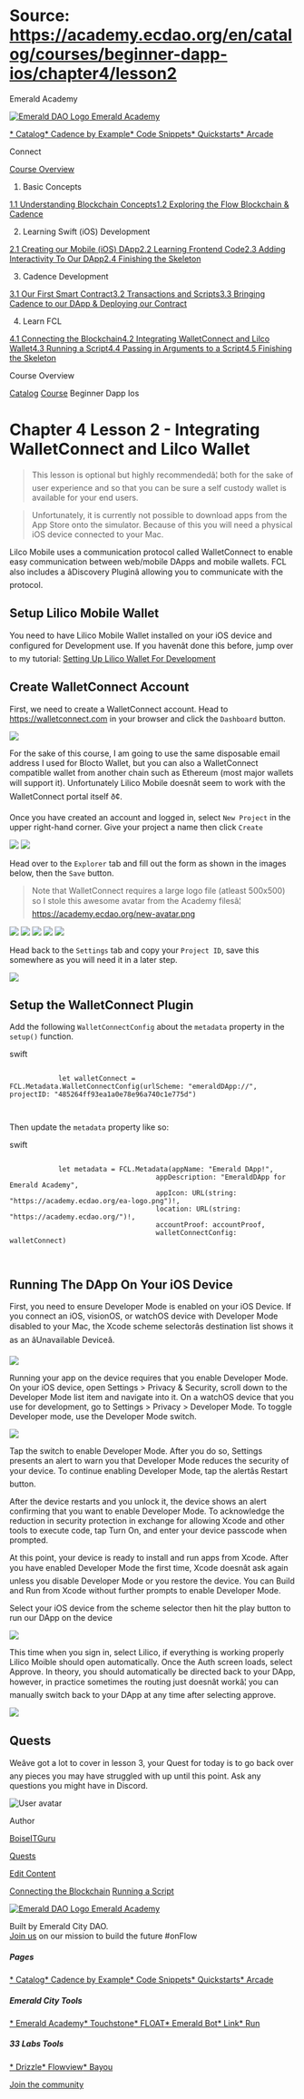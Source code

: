 # Source: https://academy.ecdao.org/en/catalog/courses/beginner-dapp-ios/chapter4/lesson2

Emerald Academy





[![Emerald DAO Logo](/ea-logo.png)
Emerald Academy](/en/)


[* Catalog](/en/catalog)[* Cadence by Example](/en/cadence-by-example)[* Code Snippets](/en/snippets)[* Quickstarts](/en/quickstarts)[* Arcade](https://arcade.ecdao.org)

Connect



[Course Overview](/en/catalog/courses/beginner-dapp-ios)

1. Basic Concepts

[1.1 Understanding Blockchain Concepts](/en/catalog/courses/beginner-dapp-ios/chapter1/lesson1)[1.2 Exploring the Flow Blockchain & Cadence](/en/catalog/courses/beginner-dapp-ios/chapter1/lesson2)

2. Learning Swift (iOS) Development

[2.1 Creating our Mobile (iOS) DApp](/en/catalog/courses/beginner-dapp-ios/chapter2/lesson1)[2.2 Learning Frontend Code](/en/catalog/courses/beginner-dapp-ios/chapter2/lesson2)[2.3 Adding Interactivity To Our DApp](/en/catalog/courses/beginner-dapp-ios/chapter2/lesson3)[2.4 Finishing the Skeleton](/en/catalog/courses/beginner-dapp-ios/chapter2/lesson4)

3. Cadence Development

[3.1 Our First Smart Contract](/en/catalog/courses/beginner-dapp-ios/chapter3/lesson1)[3.2 Transactions and Scripts](/en/catalog/courses/beginner-dapp-ios/chapter3/lesson2)[3.3 Bringing Cadence to our DApp & Deploying our Contract](/en/catalog/courses/beginner-dapp-ios/chapter3/lesson3)

4. Learn FCL

[4.1 Connecting the Blockchain](/en/catalog/courses/beginner-dapp-ios/chapter4/lesson1)[4.2 Integrating WalletConnect and Lilco Wallet](/en/catalog/courses/beginner-dapp-ios/chapter4/lesson2)[4.3 Running a Script](/en/catalog/courses/beginner-dapp-ios/chapter4/lesson3)[4.4 Passing in Arguments to a Script](/en/catalog/courses/beginner-dapp-ios/chapter4/lesson4)[4.5 Finishing the Skeleton](/en/catalog/courses/beginner-dapp-ios/chapter4/lesson5)

Course Overview

[Catalog](/en/catalog)
[Course](/en/catalog/courses/beginner-dapp-ios)
Beginner Dapp Ios

# Chapter 4 Lesson 2 - Integrating WalletConnect and Lilco Wallet

> This lesson is optional but highly recommendedâ¦ both for the sake of user experience and so that you can be sure a self custody wallet is available for your end users.

> Unfortunately, it is currently not possible to download apps from the App Store onto the simulator. Because of this you will need a physical iOS device connected to your Mac.

Lilco Mobile uses a communication protocol called WalletConnect to enable easy communication between web/mobile DApps and mobile wallets. FCL also includes a âDiscovery Pluginâ allowing you to communicate with the protocol.

## Setup Lilico Mobile Wallet

You need to have Lilico Mobile Wallet installed on your iOS device and configured for Development use. If you havenât done this before, jump over to my tutorial: [Setting Up Lilico Wallet For Development](https://academy.ecdao.org/en/catalog/tutorials/setting-up-lilico-wallet-for-development)

## Create WalletConnect Account

First, we need to create a WalletConnect account. Head to <https://walletconnect.com> in your browser and click the `Dashboard` button.

![](https://i.imgur.com/i6pDsCal.png)

For the sake of this course, I am going to use the same disposable email address I used for Blocto Wallet, but you can also a WalletConnect compatible wallet from another chain such as Ethereum (most major wallets will support it). Unfortunately Lilico Mobile doesnât seem to work with the WalletConnect portal itself ð¢.

Once you have created an account and logged in, select `New Project` in the upper right-hand corner. Give your project a name then click `Create`

![](https://i.imgur.com/z2kyMb9l.png)
![](https://i.imgur.com/HSks19ml.png)

Head over to the `Explorer` tab and fill out the form as shown in the images below, then the `Save` button.

> Note that WalletConnect requires a large logo file (atleast 500x500) so I stole this awesome avatar from the Academy filesâ¦ <https://academy.ecdao.org/new-avatar.png>

![](https://i.imgur.com/vqY6zsv.png)
![](https://i.imgur.com/bJKf27F.png)
![](https://i.imgur.com/fJjIwi2.png)
![](https://i.imgur.com/yCNLBYC.png)
![](https://i.imgur.com/SdQd9ym.png)

Head back to the `Settings` tab and copy your `Project ID`, save this somewhere as you will need it in a later step.

![](https://i.imgur.com/QRtLeGk.png)

## Setup the WalletConnect Plugin

Add the following `WalletConnectConfig` about the `metadata` property in the `setup()` function.

swift

```
		
			let walletConnect = FCL.Metadata.WalletConnectConfig(urlScheme: "emeraldDApp://", projectID: "485264ff93ea1a0e78e96a740c1e775d")
		 
	
```

Then update the `metadata` property like so:

swift

```
		
			let metadata = FCL.Metadata(appName: "Emerald DApp!",
                                    appDescription: "EmeraldDApp for Emerald Academy",
                                    appIcon: URL(string: "https://academy.ecdao.org/ea-logo.png")!,
                                    location: URL(string: "https://academy.ecdao.org/")!,
                                    accountProof: accountProof,
                                    walletConnectConfig: walletConnect)
		 
	
```

## Running The DApp On Your iOS Device

First, you need to ensure Developer Mode is enabled on your iOS Device. If you connect an iOS, visionOS, or watchOS device with Developer Mode disabled to your Mac, the Xcode scheme selectorâs destination list shows it as an âUnavailable Deviceâ.

![](https://docs-assets.developer.apple.com/published/98d92a626934d5dd4a0941e7dae333c2/enabling-developer-mode-on-a-device-01~dark@2x.png)

Running your app on the device requires that you enable Developer Mode. On your iOS device, open Settings > Privacy & Security, scroll down to the Developer Mode list item and navigate into it. On a watchOS device that you use for development, go to Settings > Privacy > Developer Mode. To toggle Developer mode, use the Developer Mode switch.

![](https://docs-assets.developer.apple.com/published/72b149b975624bfaf5f6fb577655b200/enabling-developer-mode-on-a-device-03~dark@2x.png)

Tap the switch to enable Developer Mode. After you do so, Settings presents an alert to warn you that Developer Mode reduces the security of your device. To continue enabling Developer Mode, tap the alertâs Restart button.

After the device restarts and you unlock it, the device shows an alert confirming that you want to enable Developer Mode. To acknowledge the reduction in security protection in exchange for allowing Xcode and other tools to execute code, tap Turn On, and enter your device passcode when prompted.

At this point, your device is ready to install and run apps from Xcode. After you have enabled Developer Mode the first time, Xcode doesnât ask again unless you disable Developer Mode or you restore the device. You can Build and Run from Xcode without further prompts to enable Developer Mode.

Select your iOS device from the scheme selector then hit the play button to run our DApp on the device

![](https://i.imgur.com/UZKe84P.png)

This time when you sign in, select Lilico, if everything is working properly Lilico Moible should open automatically. Once the Auth screen loads, select Approve. In theory, you should automatically be directed back to your DApp, however, in practice sometimes the routing just doesnât workâ¦ you can manually switch back to your DApp at any time after selecting approve.

![](https://i.imgur.com/UZKe84P.png)

## Quests

Weâve got a lot to cover in lesson 3, your Quest for today is to go back over any pieces you may have struggled with up until this point. Ask any questions you might have in Discord.

![User avatar](https://avatars.githubusercontent.com/u/3641594?s=400&u=044fd05bc61270527c4da99212f143595d6fa4a1&v=4)

Author

[BoiseITGuru](https://twitter.com/boise_it_guru)

[Quests](#quests)

[Edit Content](https://github.com/emerald-dao/emerald-academy-v2/tree/main/src/lib/content/courses/beginner-dapp-ios/en/chapter4/lesson2.md)

[Connecting the Blockchain](/en/catalog/courses/beginner-dapp-ios/chapter4/lesson1)
[Running a Script](/en/catalog/courses/beginner-dapp-ios/chapter4/lesson3)



[![Emerald DAO Logo](/ea-logo.png)
Emerald Academy](/en/)

Built by Emerald City DAO.  
[Join us](https://discord.gg/emerald-city-906264258189332541) on our mission to build the future #onFlow

##### Pages

[* Catalog](/en/catalog)[* Cadence by Example](/en/cadence-by-example)[* Code Snippets](/en/snippets)[* Quickstarts](/en/quickstarts)[* Arcade](https://arcade.ecdao.org)


##### Emerald City Tools

[* Emerald Academy](https://academy.ecdao.org/)[* Touchstone](https://touchstone.city/)[* FLOAT](https://floats.city/)[* Emerald Bot](https://bot.ecdao.org/)[* Link](https://link.ecdao.org/)[* Run](https://run.ecdao.org/)


##### 33 Labs Tools

[* Drizzle](https://drizzle33.app/)[* Flowview](https://flowview.app/)[* Bayou](https://bayou33.app/)

[Join the community](https://discord.gg/emerald-city-906264258189332541)